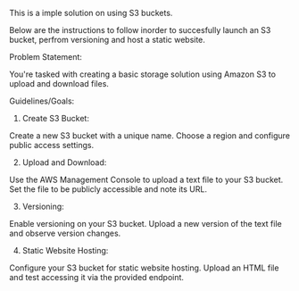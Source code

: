 This is a imple solution on using S3 buckets.

Below are the instructions to follow inorder to succesfully launch an S3 bucket, perfrom versioning and host a static website. 


Problem Statement: 

You're tasked with creating a basic storage solution using Amazon S3 to upload and download files.


Guidelines/Goals:

1. Create S3 Bucket:

Create a new S3 bucket with a unique name.
Choose a region and configure public access settings.


2. Upload and Download:

Use the AWS Management Console to upload a text file to your S3 bucket.
Set the file to be publicly accessible and note its URL.


3. Versioning:

Enable versioning on your S3 bucket.
Upload a new version of the text file and observe version changes.


4. Static Website Hosting:

Configure your S3 bucket for static website hosting.
Upload an HTML file and test accessing it via the provided endpoint.
